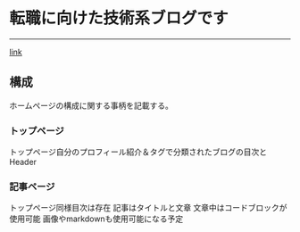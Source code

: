# 転職に向けた技術系ブログです
---
[link](http://54.178.23.29)

## 構成
ホームページの構成に関する事柄を記載する。
### トップページ
トップページ自分のプロフィール紹介＆タグで分類されたブログの目次とHeader
### 記事ページ
トップページ同様目次は存在
記事はタイトルと文章
文章中はコードブロックが使用可能
画像やmarkdownも使用可能になる予定


